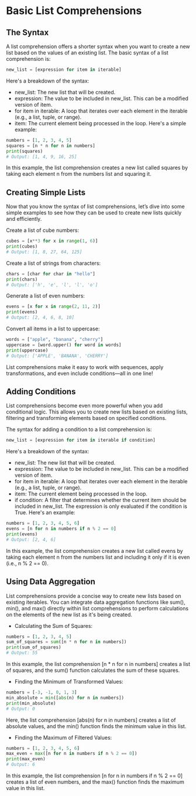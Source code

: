 # Basic List Comprehensions

## The Syntax
A list comprehension offers a shorter syntax when you want to create a new list based on the values of an existing list. The basic syntax of a list comprehension is:
```python
new_list = [expression for item in iterable]
```
Here's a breakdown of the syntax:

- new_list: The new list that will be created.
- expression: The value to be included in new_list. This can be a modified version of item.
- for item in iterable: A loop that iterates over each element in the iterable (e.g., a list, tuple, or range).
- item: The current element being processed in the loop.
Here's a simple example:
```python
numbers = [1, 2, 3, 4, 5]
squares = [n * n for n in numbers]
print(squares)
# Output: [1, 4, 9, 16, 25]
```
In this example, the list comprehension creates a new list called squares by taking each element n from the numbers list and squaring it.

## Creating Simple Lists

Now that you know the syntax of list comprehensions, let’s dive into some simple examples to see how they can be used to create new lists quickly and efficiently.

Create a list of cube numbers:
```python
cubes = [x**3 for x in range(1, 6)]
print(cubes)
# Output: [1, 8, 27, 64, 125]
```
Create a list of strings from characters:
```python
chars = [char for char in "hello"]
print(chars)
# Output: ['h', 'e', 'l', 'l', 'o']
```
Generate a list of even numbers:
```python
evens = [x for x in range(2, 11, 2)]
print(evens)
# Output: [2, 4, 6, 8, 10]
```
Convert all items in a list to uppercase:
```python
words = ["apple", "banana", "cherry"]
uppercase = [word.upper() for word in words]
print(uppercase)
# Output: ['APPLE', 'BANANA', 'CHERRY']
```
List comprehensions make it easy to work with sequences, apply transformations, and even include conditions—all in one line!

## Adding Conditions
List comprehensions become even more powerful when you add conditional logic. This allows you to create new lists based on existing lists, filtering and transforming elements based on specified conditions.

The syntax for adding a condition to a list comprehension is:
```python
new_list = [expression for item in iterable if condition]
```
Here's a breakdown of the syntax:

- new_list: The new list that will be created.
- expression: The value to be included in new_list. This can be a modified version of item.
- for item in iterable: A loop that iterates over each element in the iterable (e.g., a list, tuple, or range).
- item: The current element being processed in the loop.
- if condition: A filter that determines whether the current item should be included in new_list. The expression is only evaluated if the condition is True.
Here's an example:
```python
numbers = [1, 2, 3, 4, 5, 6]
evens = [n for n in numbers if n % 2 == 0]
print(evens)
# Output: [2, 4, 6]
```
In this example, the list comprehension creates a new list called evens by taking each element n from the numbers list and including it only if it is even (i.e., n % 2 == 0).

## Using Data Aggregation
List comprehensions provide a concise way to create new lists based on existing iterables. You can integrate data aggregation functions like sum(), min(), and max() directly within list comprehensions to perform calculations on the elements of the new list as it's being created.

- Calculating the Sum of Squares:
```python
numbers = [1, 2, 3, 4, 5]
sum_of_squares = sum([n * n for n in numbers])
print(sum_of_squares)
# Output: 55
```
In this example, the list comprehension [n * n for n in numbers] creates a list of squares, and the sum() function calculates the sum of these squares.

- Finding the Minimum of Transformed Values:
```python
numbers = [-3, -1, 0, 1, 3]
min_absolute = min([abs(n) for n in numbers])
print(min_absolute)
# Output: 0
```
Here, the list comprehension [abs(n) for n in numbers] creates a list of absolute values, and the min() function finds the minimum value in this list.

- Finding the Maximum of Filtered Values:
```python
numbers = [1, 2, 3, 4, 5, 6]
max_even = max([n for n in numbers if n % 2 == 0])
print(max_even)
# Output: 6
```
In this example, the list comprehension [n for n in numbers if n % 2 == 0] creates a list of even numbers, and the max() function finds the maximum value in this list.
